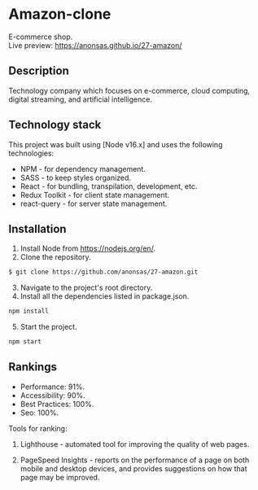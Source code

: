 # Amazon-clone

E-commerce shop.  
Live preview: https://anonsas.github.io/27-amazon/

## Description

Technology company which focuses on e-commerce, cloud computing, digital streaming, and artificial intelligence.

## Technology stack

This project was built using [Node v16.x] and uses the following technologies:

- NPM - for dependency management.
- SASS - to keep styles organized.
- React - for bundling, transpilation, development, etc.
- Redux Toolkit - for client state management.
- react-query - for server state management.

## Installation

1. Install Node from https://nodejs.org/en/.
2. Clone the repository.

```bash
$ git clone https://github.com/anonsas/27-amazon.git
```

3. Navigate to the project's root directory.
4. Install all the dependencies listed in package.json.

```bash
npm install
```

5. Start the project.

```bash
npm start
```

## Rankings

- Performance: 91%.
- Accessibility: 90%.
- Best Practices: 100%.
- Seo: 100%.

Tools for ranking:

1. Lighthouse - automated tool for improving the quality of web pages.

2. PageSpeed Insights - reports on the performance of a page on both mobile and desktop devices, and provides suggestions on how that page may be improved.
